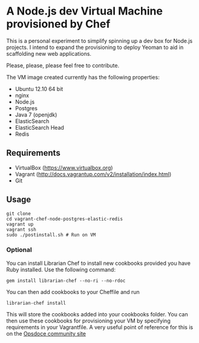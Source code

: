 # A Node.js dev Virtual Machine provisioned by Chef

This is a personal experiment to simplify spinning up a dev box for Node.js 
projects. I intend to expand the provisioning to deploy Yeoman to aid
in scaffolding new web applications.

Please, please, please feel free to contribute.


The VM image created currently has the following properties:
 - Ubuntu 12.10 64 bit
 - nginx
 - Node.js
 - Postgres
 - Java 7 (openjdk)
 - ElasticSearch
 - ElasticSearch Head 
 - Redis

## Requirements
  - VirtualBox (https://www.virtualbox.org)
  - Vagrant (http://docs.vagrantup.com/v2/installation/index.html)
  - Git 

## Usage

	git clone
	cd vagrant-chef-node-postgres-elastic-redis
	vagrant up
	vagrant ssh
	sudo ./postinstall.sh # Run on VM


### Optional 

You can install Librarian Chef to install new cookbooks provided you have Ruby installed. Use the following command:

 	gem install librarian-chef --no-ri --no-rdoc

 You can then add cookbooks to your Cheffile and run 

 	librarian-chef install

 This will store the cookbooks added into your
 cookbooks folder. You can then use these cookbooks for provisioning your VM by specifying requirements in your Vagrantfile.
 A very useful point of reference for this is on the [Opsdoce community site](http://community.opscode.com/cookbooks)

  

